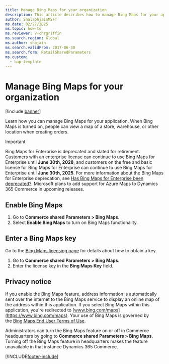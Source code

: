 ```yaml
---
title: Manage Bing Maps for your organization
description: This article describes how to manage Bing Maps for your application.
author: ShalabhjainMSFT
ms.date: 02/27/2025
ms.topic: how-to
ms.reviewer: v-chrgriffin
ms.search.region: Global
ms.author: shajain
ms.search.validFrom: 2017-06-30
ms.search.form: RetailSharedParameters
ms.custom: 
  - bap-template
---
```


# Manage Bing Maps for your organization

[!include [banner](../includes/banner.md)]

Learn how you can manage Bing Maps for your application. When Bing Maps is turned on, people can view a map of a store, warehouse, or other location when creating orders. 

> [!IMPORTANT]
> Bing Maps for Enterprise is deprecated and slated for retirement. Customers with an enterprise license can continue to use Bing Maps for Enterprise until **June 30th, 2028**, and customers on the free and basic license for Bing Maps for Enterprise can continue to use Bing Maps for Enterprise until **June 30th, 2025**. For more information about the Bing Maps for Enterprise deprecation, see [Has Bing Maps for Enterprise been deprecated?](https://www.microsoft.com/en-us/maps/bing-maps/discontinued-services?msockid=0f45df6be4b865532bd6cc06e57f64a1). Microsoft plans to add support for Azure Maps to Dynamics 365 Commerce in upcoming releases.

## Enable Bing Maps

1. Go to **Commerce shared Parameters \> Bing Maps**.
2. Select **Enable Bing Maps** to turn on Bing Maps functionality.

## Enter a Bing Maps key

Go to the [Bing Maps licensing page](https://go.microsoft.com/fwlink/p/?LinkID=390116) for details about how to
obtain a key.

1. Go to **Commerce shared Parameters \> Bing Maps**.
2. Enter the license key in the **Bing Maps Key** field.

## Privacy notice

If you enable the Bing Maps feature, address information is automatically sent over the internet to the Bing Maps service to display an online map of the address within this application. If you select Bing Maps within this application, you're redirected to [www.bing.com/maps](https://www.bing.com/maps). Your use of Bing Maps is governed by the [Bing Maps End User Terms of Use](https://go.microsoft.com/?linkid=9710837).  
  
Administrators can turn the Bing Maps feature on or off in Commerce headquarters by going to **Commerce shared Parameters \> Bing Maps**. Turning off the Bing Maps feature in headquarters makes the feature unavailable in that instance Dynamics 365 Commerce.

[!INCLUDE[footer-include](../../includes/footer-banner.md)]

